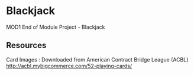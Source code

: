 # Blackjack
MOD1 End of Module Project - Blackjack
## Resources
Card Images
: Downloaded from American Contract Bridge League (ACBL) http://acbl.mybigcommerce.com/52-playing-cards/

